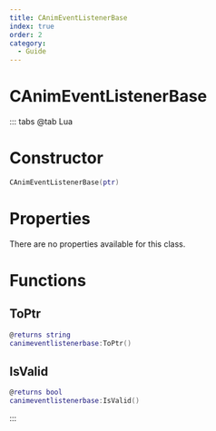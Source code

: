 ```yaml
---
title: CAnimEventListenerBase
index: true
order: 2
category:
  - Guide
---
```


# CAnimEventListenerBase

::: tabs
@tab Lua
# Constructor
```lua
CAnimEventListenerBase(ptr)
```
# Properties
There are no properties available for this class.
# Functions
## ToPtr
```lua
@returns string
canimeventlistenerbase:ToPtr()
```
## IsValid
```lua
@returns bool
canimeventlistenerbase:IsValid()
```

:::